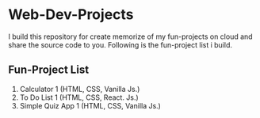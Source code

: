 # Web-Dev-Projects

I build this repository for create memorize of my fun-projects on cloud and share the source code to you. Following is the fun-project list i build.

## Fun-Project List
1. Calculator 1 (HTML, CSS, Vanilla Js.)
2. To Do List 1 (HTML, CSS, React. Js.)
3. Simple Quiz App 1 (HTML, CSS, Vanilla Js.)
